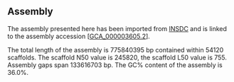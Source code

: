 **Assembly**
--------

The assembly presented here has been imported from [INSDC](http://www.insdc.org) and is linked to the assembly accession [[GCA\_000003605.2](http://www.ebi.ac.uk/ena/data/view/GCA_000003605.2)].

The total length of the assembly is 775840395 bp contained within 54120 scaffolds.
The scaffold N50 value is 245820, the scaffold L50 value is 755.
Assembly gaps span 133616703 bp. The GC% content of the assembly is 36.0%.
